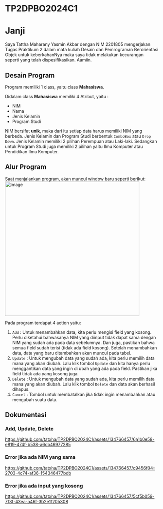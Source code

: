 # TP2DPBO2024C1

# Janji

Saya Tattha Maharany Yasmin Akbar dengan NIM 2201805 mengerjakan Tugas Praktikum 2 dalam mata kuliah Desain dan Pemrograman Berorientasi Objek untuk keberkahanNya maka saya tidak melakukan kecurangan seperti yang telah dispesifikasikan. Aamiin.

## Desain Program 
Program memiliki 1 class, yaitu class **Mahasiswa**.

Didalam class **Mahasiswa** memiliki 4 Atribut, yaitu : 
* NIM
* Nama
* Jenis Kelamin
* Program Studi

NIM bersifat **unik**, maka dari itu setiap data harus memiliki NIM yang berbeda. Jenis Kelamin dan Program Studi berbentuk ``ComboBox`` atau ``Drop Down``. Jenis Kelamin memiliki 2 pilihan Perempuan atau Laki-laki. Sedangkan untuk Program Studi juga memiliki 2 pilihan yaitu Ilmu Komputer atau Pendidikan Ilmu Komputer.

## Alur Program
Saat menjalankan program, akan muncul window baru seperti berikut:
<img width="441" alt="image" src="https://github.com/tatxha/TP2DPBO2024C1/assets/134766457/bdc849b4-5ce5-4015-baee-8db7469b3280">

Pada program terdapat 4 action yaitu:
1. `Add` :
   Untuk menambahkan data, kita perlu mengisi field yang kosong. Perlu diketahui bahwasanya NIM yang diinput tidak dapat sama dengan NIM yang sudah ada pada data sebelumnya. Dan juga, pastikan bahwa semua field sudah terisi (tidak ada field kosong). Setelah menambahkan data, data yang baru ditambahkan akan muncul pada tabel.
3. `Update` :
   Untuk mengubah data yang sudah ada, kita perlu memilih data mana yang akan diubah. Lalu klik tombol `Update` dan kita hanya perlu menggantikan data yang ingin di ubah yang ada pada field. Pastikan jika field tidak ada yang kosong juga.
5. `Delete` :
   Untuk mengubah data yang sudah ada, kita perlu memilih data mana yang akan diubah. Lalu klik tombol `Delete` dan data akan berhasil dihapus.
7. `Cancel` :
   Tombol untuk membatalkan jika tidak ingin menambahkan atau mengubah suatu data.

## Dokumentasi
   ### Add, Update, Delete
   https://github.com/tatxha/TP2DPBO2024C1/assets/134766457/6a1b0e58-e819-474f-b538-a6cb46977285
   
   ###  Error jika ada NIM yang sama
   https://github.com/tatxha/TP2DPBO2024C1/assets/134766457/c9456f04-2703-4c74-af36-154346477bdb
   
   ### Error jika ada input yang kosong
   https://github.com/tatxha/TP2DPBO2024C1/assets/134766457/5cf5b059-713f-43ea-a46f-3b2e11205308



